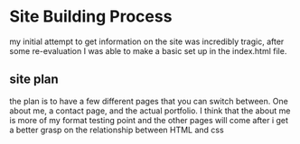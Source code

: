 # Site Building Process
my initial attempt to get information on the site was incredibly tragic,
after some re-evaluation I was able to make a basic set up in the index.html file.

## site plan
the plan is to have a few different pages that you can switch between. One about me, a contact page, and the actual portfolio. I think that the about me is more of my format testing point and the other pages will come after i get a better grasp on the relationship between HTML and css
